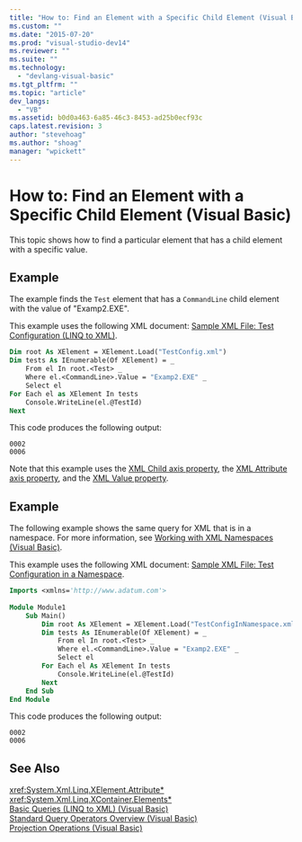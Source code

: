 ```yaml
---
title: "How to: Find an Element with a Specific Child Element (Visual Basic)"
ms.custom: ""
ms.date: "2015-07-20"
ms.prod: "visual-studio-dev14"
ms.reviewer: ""
ms.suite: ""
ms.technology: 
  - "devlang-visual-basic"
ms.tgt_pltfrm: ""
ms.topic: "article"
dev_langs: 
  - "VB"
ms.assetid: b0d0a463-6a85-46c3-8453-ad25b0ecf93c
caps.latest.revision: 3
author: "stevehoag"
ms.author: "shoag"
manager: "wpickett"
---
```

# How to: Find an Element with a Specific Child Element (Visual Basic)
This topic shows how to find a particular element that has a child element with a specific value.  
  
## Example  
 The example finds the `Test` element that has a `CommandLine` child element with the value of "Examp2.EXE".  
  
 This example uses the following XML document: [Sample XML File: Test Configuration (LINQ to XML)](../../../../visual-basic\programming-guide\concepts\linq/sample-xml-file-test-configuration-linq-to-xml.md).  
  
```vb  
Dim root As XElement = XElement.Load("TestConfig.xml")  
Dim tests As IEnumerable(Of XElement) = _  
    From el In root.<Test> _  
    Where el.<CommandLine>.Value = "Examp2.EXE" _  
    Select el  
For Each el as XElement In tests  
    Console.WriteLine(el.@TestId)  
Next  
```  
  
 This code produces the following output:  
  
```  
0002  
0006  
```  
  
 Note that this example uses the [XML Child axis property](../../../../visual-basic\language-reference\xml-axis/xml-child-axis-property.md), the [XML Attribute axis property](../../../../visual-basic\language-reference\xml-axis/xml-attribute-axis-property.md), and the [XML Value property](../../../../visual-basic\language-reference\xml-axis/xml-value-property.md).  
  
## Example  
 The following example shows the same query for XML that is in a namespace. For more information, see [Working with XML Namespaces (Visual Basic)](../../../../visual-basic\programming-guide\concepts\linq/working-with-xml-namespaces.md).  
  
 This example uses the following XML document: [Sample XML File: Test Configuration in a Namespace](../../../../visual-basic\programming-guide\concepts\linq/sample-xml-file-test-configuration-in-a-namespace.md).  
  
```vb  
Imports <xmlns='http://www.adatum.com'>  
  
Module Module1  
    Sub Main()  
        Dim root As XElement = XElement.Load("TestConfigInNamespace.xml")  
        Dim tests As IEnumerable(Of XElement) = _  
            From el In root.<Test> _  
            Where el.<CommandLine>.Value = "Examp2.EXE" _  
            Select el  
        For Each el As XElement In tests  
            Console.WriteLine(el.@TestId)  
        Next  
    End Sub  
End Module  
```  
  
 This code produces the following output:  
  
```  
0002  
0006  
```  
  
## See Also  
 <xref:System.Xml.Linq.XElement.Attribute*>   
 <xref:System.Xml.Linq.XContainer.Elements*>   
 [Basic Queries (LINQ to XML) (Visual Basic)](../../../../visual-basic\programming-guide\concepts\linq/basic-queries-linq-to-xml.md)   
 [Standard Query Operators Overview (Visual Basic)](../../../../visual-basic\programming-guide\concepts\linq/standard-query-operators-overview.md)   
 [Projection Operations (Visual Basic)](../../../../visual-basic\programming-guide\concepts\linq/projection-operations.md)